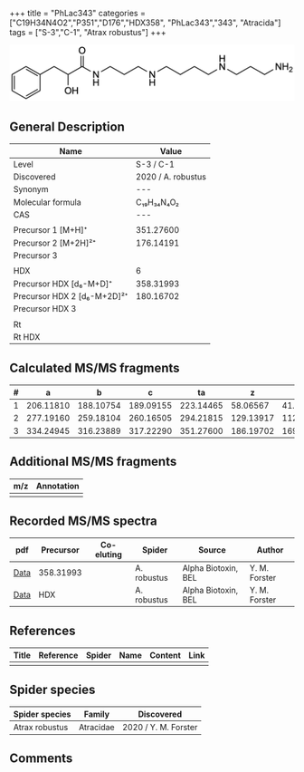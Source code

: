 +++
title = "PhLac343"
categories = ["C19H34N4O2","P351","D176","HDX358",
"PhLac343","343",
"Atracida"]
tags = ["S-3","C-1",
"Atrax robustus"]
+++

![](/img/PhLac343.png)

## General Description

| Name                       | Value              |
|----------------------------|--------------------|
| Level                      | S-3 / C-1          |
| Discovered                 | 2020 / A. robustus |
| Synonym                    | ---                |
| Molecular formula          | C₁₉H₃₄N₄O₂                   |
| CAS                        | ---                |
|                            |                    |
| Precursor 1 [M+H]⁺         | 351.27600                   |
| Precursor 2 [M+2H]²⁺       | 176.14191                   |
| Precursor 3                |                    |
|                            |                    |
| HDX                        | 6                   |
| Precursor HDX   [d₆-M+D]⁺   | 358.31993                   |
| Precursor HDX 2 [d₆-M+2D]²⁺ | 180.16702                   |
| Precursor HDX 3            |                    |
|                            |                    |
| Rt                         |                    |
| Rt HDX                     |                    |

## Calculated MS/MS fragments

| # | a         | b         | c         | ta        | z         | y         | tz        |
|---|-----------|-----------|-----------|-----------|-----------|-----------|-----------|
| 1 | 206.11810 | 188.10754 | 189.09155 | 223.14465 | 58.06567 | 41.03912 | 75.09222 |
| 2 | 277.19160 | 259.18104 | 260.16505 | 294.21815 | 129.13917 | 112.11262 | 146.16572 |
| 3 | 334.24945 | 316.23889 | 317.22290 | 351.27600 | 186.19702 | 169.17047 | 203.22357 |

## Additional MS/MS fragments

| m/z | Annotation |
|-----|------------|
|     |            |

## Recorded MS/MS spectra

| pdf                                             | Precursor | Co-eluting | Spider      | Source                       | Author        |
|-------------------------------------------------|-----------|------------|-------------|------------------------------|---------------|
| [Data](/pdf/A-robustus/351_PhLac343_Ar.pdf)   | 358.31993 |            | A. robustus | Alpha Biotoxin, BEL  | Y. M. Forster |
| [Data](/pdf/A-robustus/351_PhLac343_Ar_HDX.pdf)   | HDX |            | A. robustus | Alpha Biotoxin, BEL  | Y. M. Forster |

## References

| Title | Reference | Spider | Name | Content | Link |
|-------|-----------|--------|------|---------|------|
|       |           |        |      |         |      |

## Spider species

| Spider species     | Family     | Discovered           |
|--------------------|------------|----------------------|
| Atrax robustus     | Atracidae  | 2020 / Y. M. Forster |

## Comments